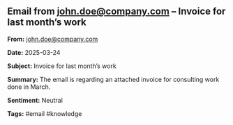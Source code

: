 ## Email from john.doe@company.com – Invoice for last month’s work

**From:** john.doe@company.com

**Date:** 2025-03-24

**Subject:** Invoice for last month’s work

**Summary:**
The email is regarding an attached invoice for consulting work done in March.

**Sentiment:** Neutral


**Tags:** #email #knowledge
